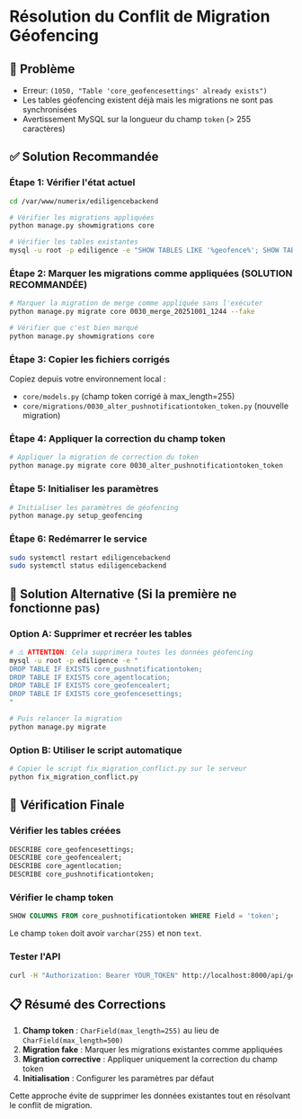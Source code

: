 # Résolution du Conflit de Migration Géofencing

## 🚨 Problème
- Erreur: `(1050, "Table 'core_geofencesettings' already exists")`
- Les tables géofencing existent déjà mais les migrations ne sont pas synchronisées
- Avertissement MySQL sur la longueur du champ `token` (> 255 caractères)

## ✅ Solution Recommandée

### Étape 1: Vérifier l'état actuel
```bash
cd /var/www/numerix/ediligencebackend

# Vérifier les migrations appliquées
python manage.py showmigrations core

# Vérifier les tables existantes
mysql -u root -p ediligence -e "SHOW TABLES LIKE '%geofence%'; SHOW TABLES LIKE '%agent%'; SHOW TABLES LIKE '%push%';"
```

### Étape 2: Marquer les migrations comme appliquées (SOLUTION RECOMMANDÉE)
```bash
# Marquer la migration de merge comme appliquée sans l'exécuter
python manage.py migrate core 0030_merge_20251001_1244 --fake

# Vérifier que c'est bien marqué
python manage.py showmigrations core
```

### Étape 3: Copier les fichiers corrigés
Copiez depuis votre environnement local :
- `core/models.py` (champ token corrigé à max_length=255)
- `core/migrations/0030_alter_pushnotificationtoken_token.py` (nouvelle migration)

### Étape 4: Appliquer la correction du champ token
```bash
# Appliquer la migration de correction du token
python manage.py migrate core 0030_alter_pushnotificationtoken_token
```

### Étape 5: Initialiser les paramètres
```bash
# Initialiser les paramètres de géofencing
python manage.py setup_geofencing
```

### Étape 6: Redémarrer le service
```bash
sudo systemctl restart ediligencebackend
sudo systemctl status ediligencebackend
```

## 🔄 Solution Alternative (Si la première ne fonctionne pas)

### Option A: Supprimer et recréer les tables
```bash
# ⚠️ ATTENTION: Cela supprimera toutes les données géofencing
mysql -u root -p ediligence -e "
DROP TABLE IF EXISTS core_pushnotificationtoken;
DROP TABLE IF EXISTS core_agentlocation;
DROP TABLE IF EXISTS core_geofencealert;
DROP TABLE IF EXISTS core_geofencesettings;
"

# Puis relancer la migration
python manage.py migrate
```

### Option B: Utiliser le script automatique
```bash
# Copier le script fix_migration_conflict.py sur le serveur
python fix_migration_conflict.py
```

## 🧪 Vérification Finale

### Vérifier les tables créées
```sql
DESCRIBE core_geofencesettings;
DESCRIBE core_geofencealert;
DESCRIBE core_agentlocation;
DESCRIBE core_pushnotificationtoken;
```

### Vérifier le champ token
```sql
SHOW COLUMNS FROM core_pushnotificationtoken WHERE Field = 'token';
```
Le champ `token` doit avoir `varchar(255)` et non `text`.

### Tester l'API
```bash
curl -H "Authorization: Bearer YOUR_TOKEN" http://localhost:8000/api/geofence-settings/
```

## 📋 Résumé des Corrections

1. **Champ token** : `CharField(max_length=255)` au lieu de `CharField(max_length=500)`
2. **Migration fake** : Marquer les migrations existantes comme appliquées
3. **Migration corrective** : Appliquer uniquement la correction du champ token
4. **Initialisation** : Configurer les paramètres par défaut

Cette approche évite de supprimer les données existantes tout en résolvant le conflit de migration.
